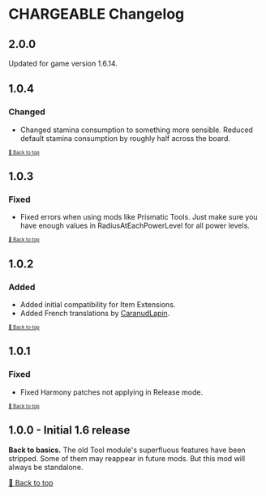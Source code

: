 ﻿# CHARGEABLE Changelog

## 2.0.0

Updated for game version 1.6.14.

## 1.0.4

### Changed

* Changed stamina consumption to something more sensible. Reduced default stamina consumption by roughly half across the board.

<sup><sup>[🔼 Back to top](#chargeable-changelog)</sup></sup>

## 1.0.3

### Fixed

* Fixed errors when using mods like Prismatic Tools. Just make sure you have enough values in RadiusAtEachPowerLevel for all power levels.

<sup><sup>[🔼 Back to top](#chargeable-changelog)</sup></sup>

## 1.0.2

### Added

* Added initial compatibility for Item Extensions.
* Added French translations by [CaranudLapin](https://github.com/CaranudLapin).

<sup><sup>[🔼 Back to top](#chargeable-changelog)</sup></sup>

## 1.0.1

### Fixed

* Fixed Harmony patches not applying in Release mode.

<sup><sup>[🔼 Back to top](#chargeable-changelog)</sup></sup>

## 1.0.0 - Initial 1.6 release

**Back to basics.** The old Tool module's superfluous features have been stripped. Some of them may reappear in future mods. But this mod will always be standalone.


[🔼 Back to top](#chargeable-changelog)